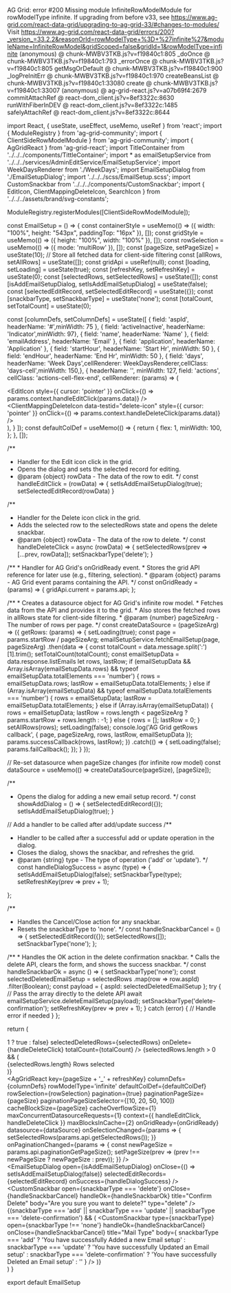 AG Grid: error #200 Missing module InfiniteRowModelModule for rowModelType infinite. 
If upgrading from before v33, see https://www.ag-grid.com/react-data-grid/upgrading-to-ag-grid-33/#changes-to-modules/ 
Visit https://www.ag-grid.com/react-data-grid/errors/200?_version_=33.2.2&reasonOrId=rowModelType+%3D+%27infinite%27&moduleName=InfiniteRowModel&gridScoped=false&gridId=1&rowModelType=infinite
(anonymous) @ chunk-MWBV3TKB.js?v=f19840c1:805
_doOnce @ chunk-MWBV3TKB.js?v=f19840c1:793
_errorOnce @ chunk-MWBV3TKB.js?v=f19840c1:805
getMsgOrDefault @ chunk-MWBV3TKB.js?v=f19840c1:900
_logPreInitErr @ chunk-MWBV3TKB.js?v=f19840c1:970
createBeansList @ chunk-MWBV3TKB.js?v=f19840c1:33080
create @ chunk-MWBV3TKB.js?v=f19840c1:33007
(anonymous) @ ag-grid-react.js?v=a07b69f4:2679
commitAttachRef @ react-dom_client.js?v=8ef3322c:8630
runWithFiberInDEV @ react-dom_client.js?v=8ef3322c:1485
safelyAttachRef @ react-dom_client.js?v=8ef3322c:8644




import React, { useState, useEffect, useMemo, useRef } from 'react';
import { ModuleRegistry } from 'ag-grid-community';
import { ClientSideRowModelModule } from 'ag-grid-community';
import { AgGridReact } from 'ag-grid-react';
import TitleContainer from '../../../components/TittleContainer';
import * as emailSetupService from '../../../services/AdminEditService/EmailSetupService';
import WeekDaysRenderer from './WeekDays';
import EmailSetupDialog from './EmailSetupDialog';
import '../../../scss/EmailSetup.scss';
import CustomSnackbar from '../../../components/CustomSnackbar';
import { EditIcon, ClientMappingDeleteIcon, SearchIcon } from '../../../assets/brand/svg-constants';


ModuleRegistry.registerModules([ClientSideRowModelModule]);

const EmailSetup = () => {
  const containerStyle = useMemo(() => ({ width: "100%", height: "543px", paddingTop: "16px" }), []);
  const gridStyle = useMemo(() => ({ height: "100%", width: "100%" }), []);
  const rowSelection = useMemo(() => ({ mode: 'multiRow' }), []);
  const [pageSize, setPageSize] = useState(10);
  // Store all fetched data for client-side filtering
  const [allRows, setAllRows] = useState([]);
  const gridApi = useRef(null);
  const [loading, setLoading] = useState(true);
  const [refreshKey, setRefreshKey] = useState(0);
  const [selectedRows, setSelectedRows] = useState([]);
  const [isAddEmailSetupDialog, setIsAddEmailSetupDialog] = useState(false);
  const [selectedEditRecord, setSelectedEditRecord] = useState({});
  const [snackbarType, setSnackbarType] = useState('none');
  const [totalCount, setTotalCount] = useState(0);



  const [columnDefs, setColumnDefs] = useState([
    { field: 'aspId', headerName: '#',minWidth: 75 },
    { field: 'activeInactive', headerName: 'Indicator',minWidth: 97},
    { field: 'name', headerName: 'Name' },
    { field: 'emailAddress', headerName: 'Email' },
    { field: 'application', headerName: 'Application' },
    { field: 'startHour', headerName: 'Start Hr', minWidth: 50 },
    { field: 'endHour', headerName: 'End Hr', minWidth: 50 },
    { field: 'days', headerName: 'Week Days',cellRenderer: WeekDaysRenderer,cellClass: 'days-cell',minWidth: 150,},
    {
      headerName: '',
      minWidth: 127,
      field: 'actions',
      cellClass: 'actions-cell-flex-end',
      cellRenderer: (params) => (
        <div className="actions-cell icon-container action-cell-flex">
          <span className="icon-wrapper">
            <EditIcon style={{ cursor: 'pointer' }} onClick={() => params.context.handleEditClick(params.data)} />
          </span>
          <span className="icon-wrapper">
            <ClientMappingDeleteIcon data-testid="delete-icon" style={{ cursor: 'pointer' }} onClick={() => params.context.handleDeleteClick(params.data)} />
          </span>
        </div>
      ),
    }
  ]);
  const defaultColDef = useMemo(() => {
    return {
      flex: 1,
      minWidth: 100,
    };
  }, []);

  /**
   * Handler for the Edit icon click in the grid.
   * Opens the dialog and sets the selected record for editing.
   * @param {object} rowData - The data of the row to edit.
   */
  const handleEditClick = (rowData) => {
    setIsAddEmailSetupDialog(true);
    setSelectedEditRecord(rowData)
  }


  /**
   * Handler for the Delete icon click in the grid.
   * Adds the selected row to the selectedRows state and opens the delete snackbar.
   * @param {object} rowData - The data of the row to delete.
   */
  const handleDeleteClick = async (rowData) => {
    setSelectedRows(prev => [...prev, rowData]);
    setSnackbarType('delete');
  }

  /**
    * Handler for AG Grid's onGridReady event.
    * Stores the grid API reference for later use (e.g., filtering, selection).
    * @param {object} params - AG Grid event params containing the API.
    */
  const onGridReady = (params) => {
    gridApi.current = params.api;
  };

  /**
     * Creates a datasource object for AG Grid's infinite row model.
     * Fetches data from the API and provides it to the grid.
     * Also stores the fetched rows in allRows state for client-side filtering.
     * @param {number} pageSizeArg - The number of rows per page.
     */
  const createDataSource = (pageSizeArg) => ({
    getRows: (params) => {
      setLoading(true);
      const page = params.startRow / pageSizeArg;
      emailSetupService.fetchEmailSetup(page, pageSizeArg)
        .then(data => {
          const totalCount = data.message.split(':')[1].trim();
          setTotalCount(totalCount);
          const emailSetupData = data.response.listEmails
          let rows, lastRow;
          if (emailSetupData && Array.isArray(emailSetupData.rows) && typeof emailSetupData.totalElements === 'number') {
            rows = emailSetupData.rows;
            lastRow = emailSetupData.totalElements;
          } else if (Array.isArray(emailSetupData) && typeof emailSetupData.totalElements === 'number') {
            rows = emailSetupData;
            lastRow = emailSetupData.totalElements;
          } else if (Array.isArray(emailSetupData)) {
            rows = emailSetupData;
            lastRow = rows.length < pageSizeArg ? params.startRow + rows.length : -1;
          } else {
            rows = [];
            lastRow = 0;
          }
          setAllRows(rows);
          setLoading(false);
          console.log('AG Grid getRows callback', { page, pageSizeArg, rows, lastRow, emailSetupData });
          params.successCallback(rows, lastRow);
        })
        .catch(() => {
          setLoading(false);
          params.failCallback();
        });
    }
  });


  // Re-set datasource when pageSize changes (for infinite row model)
  const dataSource = useMemo(() => createDataSource(pageSize), [pageSize]);

  /**
   * Opens the dialog for adding a new email setup record.
   */
  const showAddDialog = () => {
    setSelectedEditRecord({});
    setIsAddEmailSetupDialog(true);
  }

  // Add a handler to be called after add/update success
  /**
   * Handler to be called after a successful add or update operation in the dialog.
   * Closes the dialog, shows the snackbar, and refreshes the grid.
   * @param {string} type - The type of operation ('add' or 'update').
   */
  const handleDialogSuccess = async (type) => {
    setIsAddEmailSetupDialog(false);
    setSnackbarType(type);
    setRefreshKey(prev => prev + 1);

  };

  /**
   * Handles the Cancel/Close action for any snackbar.
   * Resets the snackbarType to 'none'.
   */
  const handleSnackbarCancel = () => {
    setSelectedEditRecord({});
    setSelectedRows([]);
    setSnackbarType('none');
  };

  /**
       * Handles the OK action in the delete confirmation snackbar.
       * Calls the delete API, clears the form, and shows the success snackbar.
       */
  const handleSnackbarOk = async () => {
    setSnackbarType('none');
    const selectedDeletedEmailSetup = selectedRows
      .map(row => row.aspId)
      .filter(Boolean);
    const payload = { aspId: selectedDeletedEmailSetup };
    try {
      // Pass the array directly to the delete API
      await emailSetupService.deleteEmailSetup(payload);
      setSnackbarType('delete-confirmation');
      setRefreshKey(prev => prev + 1);
    } catch (error) {
      // Handle error if needed
    }
  };

  return (
    <div>
      <TitleContainer
        title="Email Setup"
        hideSaveButton={true}
        hideUpdateButton={false}
        onAdd={showAddDialog}
        hideDeleteButton={selectedRows.length > 1 ? true : false}
        selectedDeletedRows={selectedRows}
        onDelete={handleDeleteClick}
        totalCount={totalCount}
      />
      {selectedRows.length > 0 && (
        <div>
          <span className='text-count'>{selectedRows.length} Rows selected</span>
        </div>
      )}
      <div style={containerStyle} className="ag-theme-quartz">
        <div style={gridStyle}>
          <AgGridReact
            key={pageSize + '_' + refreshKey}
            columnDefs={columnDefs}
            rowModelType='infinite'
            defaultColDef={defaultColDef}
            rowSelection={rowSelection}
            pagination={true}
            paginationPageSize={pageSize}
            paginationPageSizeSelector={[10, 20, 50, 100]}
            cacheBlockSize={pageSize}
            cacheOverflowSize={1}
            maxConcurrentDatasourceRequests={1}
            context={{ handleEditClick, handleDeleteClick }}
            maxBlocksInCache={2}
            onGridReady={onGridReady}
            datasource={dataSource}
            onSelectionChanged={params => {
              setSelectedRows(params.api.getSelectedRows());
            }}
            onPaginationChanged={params => {
              const newPageSize = params.api.paginationGetPageSize();
              setPageSize(prev => (prev !== newPageSize ? newPageSize : prev));
            }}
          />
        </div>
      </div>
      <EmailSetupDialog open={isAddEmailSetupDialog} onClose={() => setIsAddEmailSetupDialog(false)} selectedEditRecords={selectedEditRecord}
        onSuccess={handleDialogSuccess} />
      <CustomSnackbar
        open={snackbarType === 'delete'}
        onClose={handleSnackbarCancel}
        handleOk={handleSnackbarOk}
        title="Confirm Delete"
        body="Are you sure you want to delete?"
        type="delete"
      />
      {(snackbarType === 'add' || snackbarType === 'update' || snackbarType === 'delete-confirmation') && (
        <CustomSnackbar
          type={snackbarType}
          open={snackbarType !== 'none'}
          handleOk={handleSnackbarCancel}
          onClose={handleSnackbarCancel}
          title="Mail Type"
          body={
            snackbarType === 'add'
              ? 'You have successfully Added a new Email setup'
              : snackbarType === 'update'
                ? 'You have successfully Updated an Email setup'
                : snackbarType === 'delete-confirmation'
                  ? 'You have successfully Deleted an Email setup'
                  : ''
          }
        />
      )}
    </div>
  )
}

export default EmailSetup
